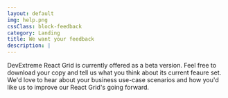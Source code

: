 ```yaml
---
layout: default
img: help.png
cssClass: block-feedback
category: Landing
title: We want your feedback
description: |
---
```


DevExtreme React Grid is currently offered as a beta version. Feel free to download your copy and tell us what you think about its current feaure set. We'd love to hear about your business use-case scenarios and how you'd like us to improve our React Grid's going forward.
